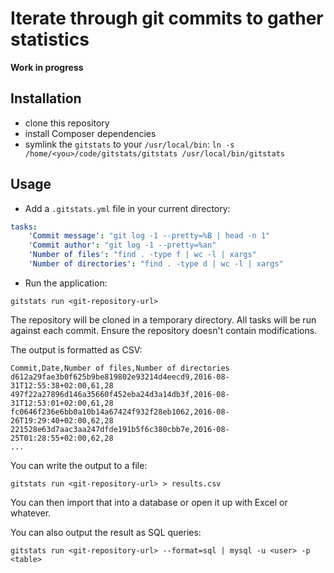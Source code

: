 # Iterate through git commits to gather statistics

**Work in progress**

## Installation

- clone this repository
- install Composer dependencies
- symlink the `gitstats` to your `/usr/local/bin`: `ln -s /home/<you>/code/gitstats/gitstats /usr/local/bin/gitstats`

## Usage

- Add a `.gitstats.yml` file in your current directory:

```yaml
tasks:
    'Commit message': "git log -1 --pretty=%B | head -n 1"
    'Commit author': "git log -1 --pretty=%an"
    'Number of files': "find . -type f | wc -l | xargs"
    'Number of directories': "find . -type d | wc -l | xargs"
```

- Run the application:

```
gitstats run <git-repository-url>
```

The repository will be cloned in a temporary directory. All tasks will be run against each commit. Ensure the repository doesn't contain modifications.

The output is formatted as CSV:

```
Commit,Date,Number of files,Number of directories
d612a29fae3b0f625b9be819802e93214d4eecd9,2016-08-31T12:55:38+02:00,61,28
497f22a27896d146a35660f452eba24d3a14db3f,2016-08-31T12:53:01+02:00,61,28
fc0646f236e6bb0a10b14a67424f932f28eb1062,2016-08-26T19:29:40+02:00,62,28
221528e63d7aac3aa247dfde191b5f6c380cbb7e,2016-08-25T01:28:55+02:00,62,28
...
```

You can write the output to a file:

```
gitstats run <git-repository-url> > results.csv
```

You can then import that into a database or open it up with Excel or whatever.

You can also output the result as SQL queries:

```
gitstats run <git-repository-url> --format=sql | mysql -u <user> -p <table>
```
